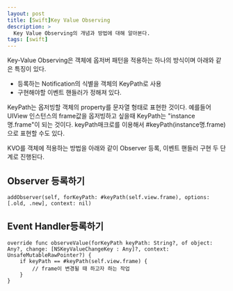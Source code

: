 ```yaml
---
layout: post
title: [Swift]Key Value Observing 
description: >
  Key Value Observing의 개념과 방법에 대해 알아본다. 
tags: [swift]
---
```


Key-Value Observing은 객체에 옵저버 패턴을 적용하는 하나의 방식이며
아래와 같은 특징이 있다. 
- 등록하는 Notification의 식별을 객체의 KeyPath로 사용
- 구현해야할 이벤트 핸들러가 정해져 있다. 

KeyPath는 옵저빙할 객체의 property를 문자열 형태로 표현한 것이다. 
예를들어 UIView 인스턴스의 frame값을 옵저빙하고 싶을때 KeyPath는 "instance명.frame"이 되는 것이다. 
keyPath매크로를 이용해서 #keyPath(instance명.frame)으로 표현할 수도 있다. 

KVO를 객체에 적용하는 방법을 아래와 같이 Observer 등록, 이벤트 핸들러 구현 두 단계로 진행된다. 

## Observer 등록하기
~~~
addObserver(self, forKeyPath: #keyPath(self.view.frame), options: [.old, .new], context: nil)
~~~

## Event Handler등록하기 
~~~
override func observeValue(forKeyPath keyPath: String?, of object: Any?, change: [NSKeyValueChangeKey : Any]?, context: UnsafeMutableRawPointer?) {
    if keyPath == #keyPath(self.view.frame) {
        // frame이 변경될 때 하고자 하는 작업
    }
}
~~~

